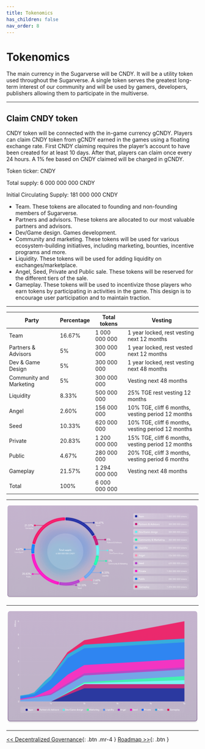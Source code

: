 ```yaml
---
title: Tokenomics
has_children: false
nav_order: 8
---
```


# Tokenomics

The main currency in the Sugarverse will be CNDY. It will be a utility token used throughout the Sugarverse. A single token serves the greatest long-term interest of our community and will be used by gamers, developers, publishers allowing them to participate in the multiverse.

---

## Claim CNDY token

CNDY token will be connected with the in-game currency gCNDY. Players can claim CNDY token from gCNDY earned in the games using a floating exchange rate. First CNDY claiming requires the player’s account to have been created for at least 10 days. After that, players can claim once every 24 hours. A 1% fee based on CNDY claimed will be charged in gCNDY.

Token ticker: CNDY

Total supply:	6 000 000 000 CNDY

Initial Circulating Supply:	181 000 000 CNDY

- Team. These tokens are allocated to founding and non-founding members of Sugarverse.
- Partners and advisors. These tokens are allocated to our most valuable partners and advisors.
- Dev/Game design. Games development.
- Community and marketing. These tokens will be used for various ecosystem-building initiatives, including marketing, bounties, incentive programs and more.
- Liquidity. These tokens will be used for adding liquidity on exchanges/marketplace.
- Angel, Seed, Private and Public sale. These tokens will be reserved for the different tiers of the sale.
- Gameplay. These tokens will be used to incentivize those players who earn tokens by participating in activities in the game. This design is to encourage user participation and to maintain traction.

---

| Party | Percentage | Total tokens | Vesting |
| ------------- | ------------- | ------------- | ------------- |
| Team | 16.67% | 1 000 000 000 | 1 year locked, rest vesting next 12 months |
| Partners & Advisors | 5% | 300 000 000 | 1 year locked, rest vested next 12 months |
| Dev & Game Design | 5% | 300 000 000 | 1 year locked, rest vesting next 48 months |
| Community and Marketing | 5% | 300 000 000 | Vesting next 48 months |
| Liquidity | 8.33% | 500 000 000 | 25% TGE rest vesting 12 months |
| Angel | 2.60% | 156 000 000 | 10% TGE, cliff 6 months, vesting period 12 months |
| Seed | 10.33% | 620 000 000 | 10% TGE, cliff 6 months, vesting period 12 months |
| Private | 20.83% | 1 200 000 000 | 15% TGE, cliff 6 months, vesting period 12 months |
| Public | 4.67% | 280 000 000 | 20% TGE, cliff 3 months,  vesting period 6 months |
| Gameplay | 21.57% | 1 294 000 000 | Vesting next 48 months |
| Total | 100% | 6 000 000 000 | |

---

![cycle](/assets/token_metrics.png)

---

![cycle](/assets/release.png)

---

[<< Decentralized Governance](https://sugarverse.github.io/7_decentralised.html){: .btn .mr-4 }
[Roadmap >>](https://sugarverse.github.io/9_roadmap.html){: .btn }
